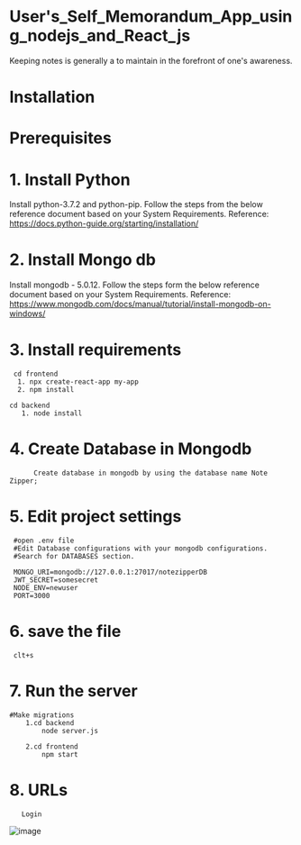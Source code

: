 # User's_Self_Memorandum_App_using_nodejs_and_React_js

Keeping notes is generally a to maintain in the forefront of one's awareness.

# Installation

# Prerequisites

# 1. Install Python
Install python-3.7.2 and python-pip. Follow the steps from the below reference document based on your System Requirements. Reference: https://docs.python-guide.org/starting/installation/

# 2. Install Mongo db
Install mongodb - 5.0.12. Follow the steps form the below reference document based on your System Requirements. Reference: https://www.mongodb.com/docs/manual/tutorial/install-mongodb-on-windows/

# 3. Install requirements

     cd frontend
      1. npx create-react-app my-app
      2. npm install

    cd backend
       1. node install

# 4. Create Database in Mongodb
          Create database in mongodb by using the database name Note Zipper;

# 5. Edit project settings

     #open .env file
     #Edit Database configurations with your mongodb configurations.
     #Search for DATABASES section.

     MONGO_URI=mongodb://127.0.0.1:27017/notezipperDB
     JWT_SECRET=somesecret
     NODE_ENV=newuser
     PORT=3000

# 6. save the file
     clt+s
     
# 7. Run the server
    #Make migrations
        1.cd backend 
            node server.js

        2.cd frontend
            npm start

# 8. URLs
       Login 
![image](https://user-images.githubusercontent.com/82249340/213255691-c6fdab27-933a-4f2f-a879-37ac8cd12681.png)


